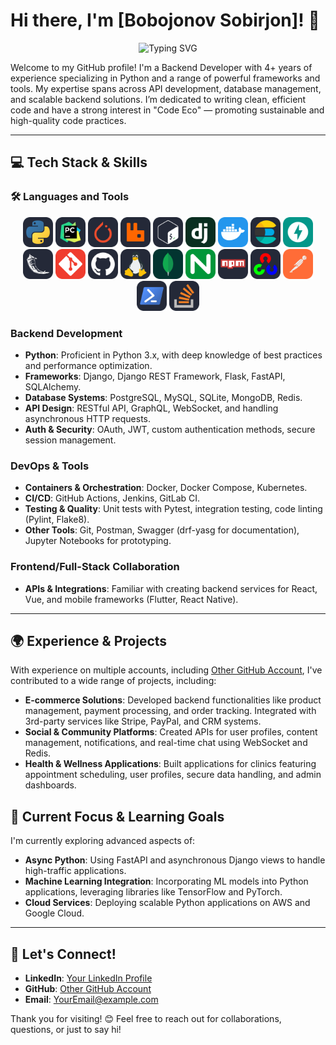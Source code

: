 # Hi there, I'm [Bobojonov Sobirjon]! 👋

<p align="center">
    <img src="https://readme-typing-svg.herokuapp.com?font=Fira+Code&pause=1000&color=00A7E1&width=435&lines=Backend+Developer+%7C+Python+Expert;4%2B+years+experience+with+Django%2C+Flask%2C+FastAPI;API+Development+%7C+Database+Management" alt="Typing SVG" />
</p>

Welcome to my GitHub profile! I'm a Backend Developer with 4+ years of experience specializing in Python and a range of powerful frameworks and tools. My expertise spans across API development, database management, and scalable backend solutions. I’m dedicated to writing clean, efficient code and have a strong interest in "Code Eco" — promoting sustainable and high-quality code practices.

---

## 💻 Tech Stack & Skills

### 🛠 Languages and Tools
<p align="center">
<img src="./icons/Python-Dark.svg" width="48">
<img src="./icons/PyCharm-Dark.svg" width="48">
<img src="./icons/PyTorch-Dark.svg" width="48">
<img src="./icons/RabbitMQ-Dark.svg" width="48">
<img src="./icons/Bash-Dark.svg" width="48">
<img src="./icons/Django.svg" width="48">
<img src="./icons/Docker.svg" width="48">
<img src="./icons/Elasticsearch-Dark.svg" width="48">
<img src="./icons/FastAPI.svg" width="48">
<img src="./icons/Flask-Dark.svg" width="48">
<img src="./icons/Git.svg" width="48">         
<img src="./icons/Github-Dark.svg" width="48">
<img src="./icons/Linux-Dark.svg" width="48">
<img src="./icons/MongoDB.svg" width="48"> 
<img src="./icons/Nginx.svg" width="48">
<img src="./icons/Npm-Dark.svg" width="48">
<img src="./icons/OpenCV-Dark.svg" width="48">
<img src="./icons/Postman.svg" width="48">
<img src="./icons/Powershell-Dark.svg" width="48">
<img src="./icons/StackOverflow-Dark.svg" width="48">

</p>

### Backend Development
- **Python**: Proficient in Python 3.x, with deep knowledge of best practices and performance optimization.
- **Frameworks**: Django, Django REST Framework, Flask, FastAPI, SQLAlchemy.
- **Database Systems**: PostgreSQL, MySQL, SQLite, MongoDB, Redis.
- **API Design**: RESTful API, GraphQL, WebSocket, and handling asynchronous HTTP requests.
- **Auth & Security**: OAuth, JWT, custom authentication methods, secure session management.

### DevOps & Tools
- **Containers & Orchestration**: Docker, Docker Compose, Kubernetes.
- **CI/CD**: GitHub Actions, Jenkins, GitLab CI.
- **Testing & Quality**: Unit tests with Pytest, integration testing, code linting (Pylint, Flake8).
- **Other Tools**: Git, Postman, Swagger (drf-yasg for documentation), Jupyter Notebooks for prototyping.

### Frontend/Full-Stack Collaboration
- **APIs & Integrations**: Familiar with creating backend services for React, Vue, and mobile frameworks (Flutter, React Native).

---

## 🌍 Experience & Projects

With experience on multiple accounts, including [Other GitHub Account](https://github.com/BobojonovSobir0576), I've contributed to a wide range of projects, including:

- **E-commerce Solutions**: Developed backend functionalities like product management, payment processing, and order tracking. Integrated with 3rd-party services like Stripe, PayPal, and CRM systems.
- **Social & Community Platforms**: Created APIs for user profiles, content management, notifications, and real-time chat using WebSocket and Redis.
- **Health & Wellness Applications**: Built applications for clinics featuring appointment scheduling, user profiles, secure data handling, and admin dashboards.

## 🌱 Current Focus & Learning Goals
I'm currently exploring advanced aspects of:
- **Async Python**: Using FastAPI and asynchronous Django views to handle high-traffic applications.
- **Machine Learning Integration**: Incorporating ML models into Python applications, leveraging libraries like TensorFlow and PyTorch.
- **Cloud Services**: Deploying scalable Python applications on AWS and Google Cloud.

---

## 🤝 Let's Connect!
- **LinkedIn**: [Your LinkedIn Profile](https://www.linkedin.com/in/sobir-bobojonov-9a636024b/)
- **GitHub**: [Other GitHub Account](https://github.com/BobojonovSobir0576)
- **Email**: [YourEmail@example.com](mailto:dweb0987654321@gmail.com)

Thank you for visiting! 😊 Feel free to reach out for collaborations, questions, or just to say hi!

